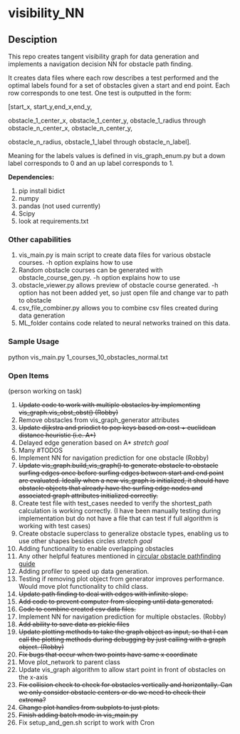 # visibility_NN

## Desciption
This repo creates tangent visibility graph for data generation and implements a navigation decision NN for obstacle path finding.

It creates data files where each row describes a test performed and the optimal labels found for a set of obstacles given a start and end point.  Each row corresponds to one test.  One test is outputted in the form: 

[start_x, start_y,end_x,end_y,

obstacle_1_center_x, obstacle_1_center_y, obstacle_1_radius through obstacle_n_center_x, obstacle_n_center_y, 

obstacle_n_radius, obstacle_1_label through obstacle_n_label].

Meaning for the labels values is defined in vis_graph_enum.py but a down label corresponds to 0 and an up label corresponds to 1. 

**Dependencies:**
1. pip install bidict
2. numpy
3. pandas (not used currently)
4. Scipy
5. look at requirements.txt

### Other capabilities
1. vis_main.py is main script to create data files for various obstacle courses.  -h option explains how to use
2. Random obstacle courses can be generated with obstacle_course_gen.py. -h option explains how to use
3. obstacle_viewer.py allows preview of obstacle course generated.  -h option has not been added yet, so just open file and change var to path to obstacle
4. csv_file_combiner.py allows you to combine csv files created during data generation
5. ML_folder contains code related to neural networks trained on this data.

### Sample Usage
python vis_main.py 1_courses_10_obstacles_normal.txt
### Open Items

(person working on task)
1. ~~Update code to work with multiple obstacles by implementing vis_graph.vis_obst_obst() (Robby)~~
2. Remove obstacles from vis_graph_generator attributes
3. ~~Update dijkstra and priodict to pop keys based on cost + euclidean distance heuristic (i.e. A*)~~
4. Delayed edge generation based on A* _stretch goal_
5. Many #TODOS
6. Implement NN for navigation prediction for one obstacle (Robby)
7. ~~Update vis_graph.build_vis_graph() to generate obstacle to obstacle surfing edges once before surfing edges between start and end point are evaluated.  Ideally when a new vis_graph is initialized, it should have obstacle objects that already have the surfing edge nodes and associated graph attributes initialized correctly.~~
8. Create test file with test_cases needed to verify the shortest_path calculation is working correctly. (I have been manually testing during implementation but do not have a file that can test if full algorithm is working with test cases)
9. Create obstacle superclass to generalize obstacle types, enabling us to use other shapes besides circles _stretch goal_
10. Adding functionality to enable overlapping obstacles
11. Any other helpful features mentioned in [circular obstacle pathfinding guide](https://redblobgames.github.io/circular-obstacle-pathfinding/)
12. Adding profiler to speed up data generation.
13. Testing if removing plot object from generator improves performance. Would move plot functionality to child class.
14. ~~Update path finding to deal with edges with infinite slope.~~
15. ~~Add code to prevent computer from sleeping until data generated.~~
16. ~~Code to combine created csv data files.~~
17. Implement NN for navigation prediction for multiple obstacles. (Robby)
18. ~~Add ability to save data as pickle files~~
19. ~~Update plotting methods to take the graph object as input, so that I can call the plotting methods during debugging by just calling with a graph object. (Robby)~~
20. ~~Fix bugs that occur when two points have same x coordinate~~
21. Move plot_network to parent class
22. Update vis_graph algorithm to allow start point in front of obstacles on the x-axis
23. ~~Fix collision check to check for obstacles vertically and horizontally.  Can we only consider obstacle centers or do we need to check their extrema?~~
24. ~~Change plot handles from subplots to just plots.~~
25. ~~Finish adding batch mode in vis_main.py~~
26. Fix setup_and_gen.sh script to work with Cron
